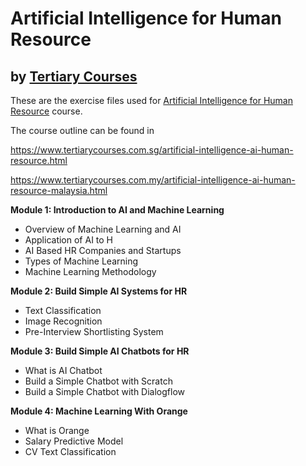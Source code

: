 # Artificial Intelligence for Human Resource
## by [Tertiary Courses](https://www.tertiarycourses.com.sg/)

These are the exercise files used for [Artificial Intelligence for Human Resource](https://www.tertiarycourses.com.sg/artificial-intelligence-ai-human-resource.html) course. 

The course outline can be found in 

https://www.tertiarycourses.com.sg/artificial-intelligence-ai-human-resource.html

https://www.tertiarycourses.com.my/artificial-intelligence-ai-human-resource-malaysia.html

<p><strong>Module 1: Introduction to AI and Machine Learning</strong></p>
<ul>
<li>Overview of Machine Learning and AI</li>
<li>Application of AI to H</li>
<li>AI Based HR Companies and Startups</li>
<li>Types of Machine Learning</li>
<li>Machine Learning Methodology</li>
</ul>
<p><strong>Module 2: Build Simple AI Systems for HR</strong></p>
<ul>
<li>Text Classification</li>
<li>Image Recognition</li>
<li>Pre-Interview Shortlisting System</li>
</ul>
<p><strong>Module 3: Build Simple AI Chatbots for HR</strong></p>
<ul>
<li>What is AI Chatbot</li>
<li>Build a Simple Chatbot with Scratch</li>
<li>Build a Simple Chatbot with Dialogflow</li>
</ul>
<p><strong>Module 4: Machine Learning With Orange</strong> </p>
<ul>
<li>What is Orange</li>
<li>Salary Predictive Model</li>
<li>CV Text Classification</li>
</ul>
